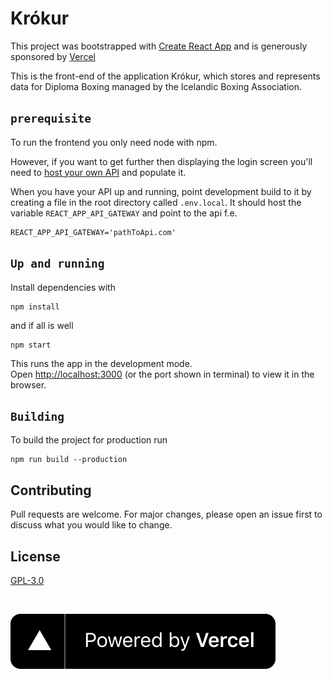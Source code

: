# Krókur 


This project was bootstrapped with [Create React App](https://github.com/facebook/create-react-app) and is generously sponsored by [Vercel](https://vercel.com?utm_source=krokur&utm_campaign=oss)

This is the front-end of the application Krókur, which stores and represents data for Diploma Boxing managed by the Icelandic Boxing Association.

## `prerequisite`
To run the frontend you only need node with npm.

However, if you want to get further then displaying the login screen you'll need to [host your own API](https://github.com/hnefaleikasamband/krokur-api) and populate it.

When you have your API up and running, point development build to it by creating a file in the root directory called `.env.local`. It should host the variable `REACT_APP_API_GATEWAY` and point to the api f.e.

```
REACT_APP_API_GATEWAY='pathToApi.com'
```

## `Up and running`

Install dependencies with
```
npm install
```

and if all is well

```
npm start
```

This runs the app in the development mode.<br>
Open [http://localhost:3000](http://localhost:3000) (or the port shown in terminal) to view it in the browser.


## `Building`

To build the project for production run 
```
npm run build --production
```

## Contributing
Pull requests are welcome. For major changes, please open an issue first to discuss what you would like to change.


## License
[GPL-3.0](https://github.com/hnefaleikasamband/krokur-web/blob/master/LICENSE)

<br>

[![Powered by Vercel](src/assets/powered-by-vercel.svg?raw=true "Powered by Vercel")](https://vercel.com?utm_source=krokur&utm_campaign=oss)


